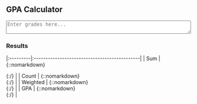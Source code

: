 ## GPA Calculator

<textarea id="input" style="width:100%"  placeholder="Enter grades here..."></textarea>

### Results

|:---------|:---------------------------------------------|
| Sum      | {::nomarkdown}<div id="sum"></div>{:/}       |
| Count    | {::nomarkdown}<div id="count"></div>{:/}     |
| Weighted | {::nomarkdown}<div id="weighted"></div>{:/}  |
| GPA      | {::nomarkdown}<div id="gpa"></div>{:/}       |

<script>
const gradeValues = {
        'a': 4,
        'b': 3,
        'c': 2,
        'd': 1,
        'f': 0,
        'A': 5,
        'B': 4,
        'C': 3,
        'D': 2,
        'F': 1,
        }
let input = document.getElementById("input"); 
input.addEventListener("input", function() {
	var sum = 0
  var count = 0
  var weighted = 0
  for (var i = 0; i < input.value.length; i++) {
  	let c = input.value.charAt(i)
    if (/\s/.test(c)) { continue }
    if (/[ABCDF]/.test(c)) { weighted++ }
		let delta = gradeValues[c]
    sum += delta
    count++
	}
  
  let gpa = sum/count
	document.getElementById("sum").innerHTML = sum;
	document.getElementById("count").innerHTML = count;
	document.getElementById("weighted").innerHTML = weighted;
  document.getElementById("gpa").innerHTML = gpa.toFixed(2);
})
</script>
